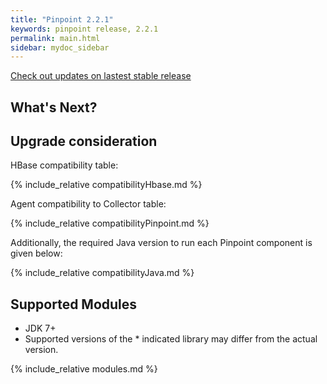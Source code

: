 ```yaml
---
title: "Pinpoint 2.2.1"
keywords: pinpoint release, 2.2.1
permalink: main.html
sidebar: mydoc_sidebar
---
```


[Check out updates on lastest stable release](https://naver.github.io/pinpoint/2.2.1/main.html)

## What's Next? 

## Upgrade consideration

HBase compatibility table:

{% include_relative compatibilityHbase.md %}

Agent compatibility to Collector table:

{% include_relative compatibilityPinpoint.md %}

Additionally, the required Java version to run each Pinpoint component is given below:

{% include_relative compatibilityJava.md %}

## Supported Modules

* JDK 7+
* Supported versions of the \* indicated library may differ from the actual version.

{% include_relative modules.md %}

